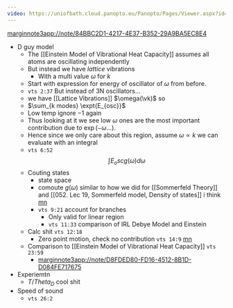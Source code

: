 ```yaml
---
video: https://uniofbath.cloud.panopto.eu/Panopto/Pages/Viewer.aspx?id=1d5bbc1d-8fcd-4825-831f-ad11015cfab1
---
```


 <marginnote3app://note/84BBC2D1-4217-4E37-B352-29A9BA5EC8E4>

- D guy model
	- The [[Einstein Model of Vibrational Heat Capacity]] assumes all atoms are oscillating independently
	- But instead we have *lattice* vibrations
		- With a multi value $\omega$ for $k$
	- Start with expression for energy of oscillator of $\omega$ from before.
	-  `vts 2:37` But instead of 3N oscillators...
	-  we have [[Lattice Vibrations]] $\omega(\vk)$ so
	-  $\sum_{k modes} \expt{E_{osc}}$
	-  Low temp ignore $-1$ again
	-  Thus looking at it we see low $\omega$ ones are the most important contribution due to $\exp(-\omega \dots)$.
	-  Hence since we only care about this region, assume $\omega \propto k$ we can evaluate with an integral 
	- `vts 6:52` $$ \int E_osc g(\omega) d\omega$$ 
	- Couting states
		- state space
		- comoute $g(\omega)$ similar to how we did for [[Sommerfeld Theory]] and [[052. Lec 19, Sommerfeld model, Density of states]] i think [mn](marginnote3app://note/C9633C07-0E9A-4492-8012-DF79C0338A38)
		- `vts 9:21` account for branches
			- Only valid for linear region
			- `vts 11:33` comparison of IRL Debye Model and Einstein
	- Calc shit `vts 12:18` 
		- Zero point motion, check no contribution `vts 14:9` [mn](marginnote3app://note/FD1E97D3-058C-4F22-9885-78FA1F80A309)
	- Comparison to [[Einstein Model of Vibrational Heat Capacity]] `vts 23:59`
		- <marginnote3app://note/D8FDED80-FD16-4512-8B1D-D084FE717675>
- Experiemtn
	- $T/Theta_D$ cool shit
- Speed of sound
	- `vts 26:2`